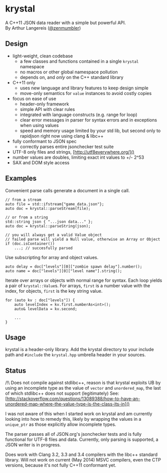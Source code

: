 krystal
=======

A C++11 JSON data reader with a simple but powerful API.<br>
By Arthur Langereis ([@zenmumbler](http://twitter.com/zenmumbler/))

Design
------

- light-weight, clean codebase
	- a few classes and functions contained in a single `krystal` namespace
	- no macros or other global namespace pollution
	- depends on, and _only_ on the C++ standard library
- C++11 only
	- uses new language and library features to keep design simple
	- move-only semantics for `value` instances to avoid costly copies
- focus on ease of use
	- header-only framework
	- simple API with clear rules
	- integrated with language constructs (e.g. range for loop)
	- clear error messages in parser for syntax errors and in exceptions when using values
	- speed and memory usage limited by your std lib, but second only to rapidjson right now using clang & libc++
- fully conformant to JSON spec
	- correctly parses entire jsonchecker test suite
- UTF-8 only files and strings, [http://utf8everywhere.org/]()
- number values are doubles, limiting exact int values to +/- 2^53
- SAX and DOM style access

Examples
--------

Convenient parse calls generate a document in a single call.

	// from a stream
	auto file = std::ifstream{"game_data.json"};
	auto doc = krystal::parseStream(file);
	
	// or from a string
	std::string json { "...json data..." };
	auto doc = krystal::parseString(json);

	// you will always get a valid Value object
	// failed parse will yield a Null value, otherwise an Array or Object
	if (doc.isContainer())
		...; // succesfully parsed

Use subscripting for array and object values.

	auto delay = doc["levels"][0]["zombie spawn delay"].number();
	auto name = doc["levels"][0]["level name"].string();

Iterate over arrays or objects with normal range for syntax. Each loop yields a pair of `krystal::Value`s.
For arrays, `first` is a number value with the index, for objects, `first` is the key string value.

	for (auto kv : doc["levels"]) {
		auto levelIndex = kv.first.numberAs<int>();
		auto& levelData = kv.second;

		...
	}

Usage
-----

krystal is a header-only library. Add the krystal directory to your include path and `#include`
the `krystal.hpp` umbrella header in your sources.


Status
------

/!\ Does not compile against stdlibc++, reason is that krystal exploits UB by using an incomplete type
as the value of `vector` and `unordered_map`, the last of which stdlibc++ does not support
(legitimately) See:
[http://stackoverflow.com/questions/13089388/how-to-have-an-unordered-map-where-the-value-type-is-the-class-its-in]()

I was not aware of this when I started work on krystal and am currently looking into how to remedy this,
likely by wrapping the values in a `unique_ptr` as those explicitly allow incomplete types.

The parser passes all of JSON.org's jsonchecker tests and is fully functional for UTF-8 files and data.
Currently, only parsing is supported, a JSON writer is in progress.

Does work with Clang 3.2, 3.3 and 3.4 compilers with the libc++ standard library.
Will not work on current (May 2014) MSVC compilers, even the CTP versions, because it's not fully C++11 conformant yet.
